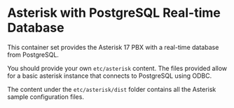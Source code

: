 # Asterisk with PostgreSQL Real-time Database

This container set provides the Asterisk 17 PBX with a real-time database from PostgreSQL.

You should provide your own `etc/asterisk` content. The files provided allow for a basic asterisk instance that connects to PostgreSQL using ODBC.

The content under the `etc/asterisk/dist` folder contains all the Asterisk sample configuration files.
